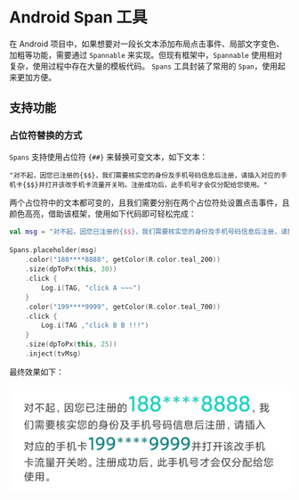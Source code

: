 # Android Span 工具
在 Android 项目中，如果想要对一段长文本添加布局点击事件、局部文字变色、加粗等功能，需要通过 `Spannable` 来实现。但现有框架中，`Spannable` 使用相对复杂，使用过程中存在大量的模板代码。
`Spans` 工具封装了常用的 `Span`，使用起来更加方便。



## 支持功能

### 占位符替换的方式

`Spans` 支持使用占位符 `{##}` 来替换可变文本，如下文本：

```shell
"对不起，因您已注册的{$$}，我们需要核实您的身份及手机号码信息后注册，请插入对应的手机卡{$$}并打开该改手机卡流量开关哟。注册成功后，此手机号才会仅分配给您使用。"
```

两个占位符中的文本都可变的，且我们需要分别在两个占位符处设置点击事件，且颜色高亮，借助该框架，使用如下代码即可轻松完成：

```kotlin
val msg = "对不起，因您已注册的{$$}，我们需要核实您的身份及手机号码信息后注册，请插入对应的手机卡{$$}并打开该改手机卡流量开关哟。注册成功后，此手机号才会仅分配给您使用。"

Spans.placeholder(msg)
    .color("188****8888", getColor(R.color.teal_200))
    .size(dpToPx(this, 30))
    .click {
        Log.i(TAG, "click A ~~~")
    }
    .color("199****9999", getColor(R.color.teal_700))
    .click {
        Log.i(TAG ,"click B B !!!")
    }
    .size(dpToPx(this, 25))
    .inject(tvMsg)
```

最终效果如下：

<img src="./images/img1.png" style="zoom:50%;" />

